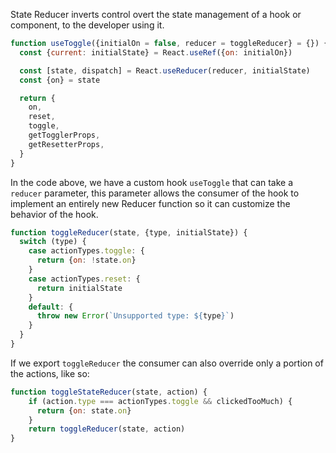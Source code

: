 State Reducer inverts control overt the state management of a hook or component, to the developer using it.

```js
function useToggle({initialOn = false, reducer = toggleReducer} = {}) {
  const {current: initialState} = React.useRef({on: initialOn})

  const [state, dispatch] = React.useReducer(reducer, initialState)
  const {on} = state

  return {
    on,
    reset,
    toggle,
    getTogglerProps,
    getResetterProps,
  }
}
```

In the code above, we have a custom hook `useToggle` that can take a `reducer` parameter, this parameter allows the consumer of the hook to implement an entirely new Reducer function so it can customize the behavior of the hook.

```js
function toggleReducer(state, {type, initialState}) {
  switch (type) {
    case actionTypes.toggle: {
      return {on: !state.on}
    }
    case actionTypes.reset: {
      return initialState
    }
    default: {
      throw new Error(`Unsupported type: ${type}`)
    }
  }
}
```

If we export  `toggleReducer` the consumer can also override only a portion of the actions, like so:

```js
function toggleStateReducer(state, action) {
    if (action.type === actionTypes.toggle && clickedTooMuch) {
      return {on: state.on}
    }
    return toggleReducer(state, action)
}
```

